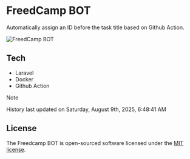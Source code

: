 # FreedCamp BOT

Automatically assign an ID before the task title based on Github Action.

![FreedCamp BOT](https://repository-images.githubusercontent.com/737932867/7d34798b-2680-471c-b089-a78a718d3d6a)

## Tech

- Laravel
- Docker
- Github Action

> [!NOTE]  
> History last updated on Saturday, August 9th, 2025, 6:48:41 AM

## License

The Freedcamp BOT is open-sourced software licensed under the [MIT license](https://opensource.org/licenses/MIT).

